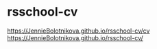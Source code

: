 # rsschool-cv
https://JennieBolotnikova.github.io/rsschool-cv/cv
https://JennieBolotnikova.github.io/rsschool-cv/
 
